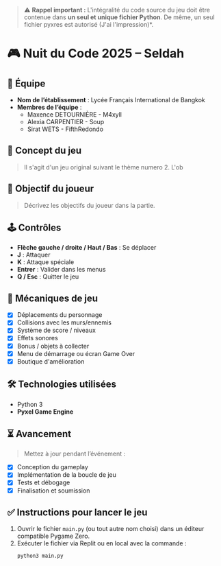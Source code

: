 > ⚠️ **Rappel important :** L'intégralité du code source du jeu doit être contenue dans **un seul et unique fichier Python**. De même, un seul fichier pyxres est autorisé (J'ai l'impression)*.

# 🎮 Nuit du Code 2025 – Seldah

## 👥 Équipe
- **Nom de l’établissement** : Lycée Français International de Bangkok 
- **Membres de l’équipe** :
  - Maxence DETOURNIÈRE - M4xyll
  - Alexia CARPENTIER - Soup
  - Sirat WETS - FifthRedondo

## 🧠 Concept du jeu
> Il s'agit d'un jeu original suivant le thème numero 2. L'ob

## 🎯 Objectif du joueur
> Décrivez les objectifs du joueur dans la partie.

## 🕹️ Contrôles
- **Flèche gauche / droite / Haut / Bas** : Se déplacer
- **J** : Attaquer
- **K** : Attaque spéciale
- **Entrer** : Valider dans les menus
- **Q / Esc** : Quitter le jeu

## 🧱 Mécaniques de jeu
- [X] Déplacements du personnage
- [X] Collisions avec les murs/ennemis
- [X] Système de score / niveaux
- [X] Effets sonores
- [X] Bonus / objets à collecter
- [X] Menu de démarrage ou écran Game Over
- [X] Boutique d'amélioration

## 🛠️ Technologies utilisées
- Python 3
- **Pyxel Game Engine**

## ⏳ Avancement
> Mettez à jour pendant l’événement :
- [X] Conception du gameplay
- [X] Implémentation de la boucle de jeu
- [X] Tests et débogage
- [X] Finalisation et soumission

## ✅ Instructions pour lancer le jeu
1. Ouvrir le fichier `main.py` (ou tout autre nom choisi) dans un éditeur compatible Pygame Zero.
2. Exécuter le fichier via Replit ou en local avec la commande :
   ```bash
   python3 main.py